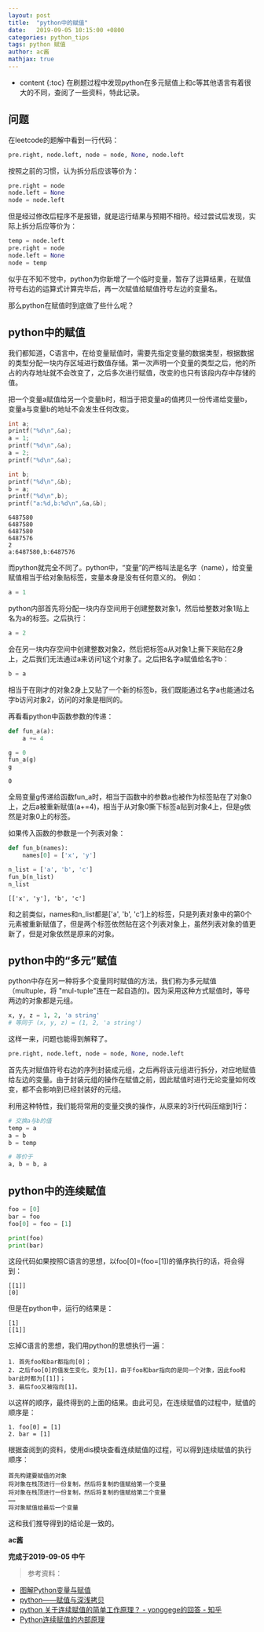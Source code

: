 ```yaml
---
layout: post
title:  "python中的赋值"
date:   2019-09-05 10:15:00 +0800
categories: python_tips
tags: python 赋值
author: ac酱
mathjax: true
---
```


* content
{:toc}
在刷题过程中发现python在多元赋值上和c等其他语言有着很大的不同，查阅了一些资料，特此记录。



## 问题

在leetcode的题解中看到一行代码：
```python
pre.right, node.left, node = node, None, node.left
```
按照之前的习惯，认为拆分后应该等价为：
```python
pre.right = node
node.left = None
node = node.left
```
但是经过修改后程序不是报错，就是运行结果与预期不相符。经过尝试后发现，实际上拆分后应等价为：
```python
temp = node.left
pre.right = node
node.left = None
node = temp 
```
似乎在不知不觉中，python为你新增了一个临时变量，暂存了运算结果，在赋值符号右边的运算式计算完毕后，再一次赋值给赋值符号左边的变量名。

那么python在赋值时到底做了些什么呢？

## python中的赋值

我们都知道，C语言中，在给变量赋值时，需要先指定变量的数据类型，根据数据的类型分配一块内存区域进行数值存储。第一次声明一个变量的类型之后，他的所占的内存地址就不会改变了，之后多次进行赋值，改变的也只有该段内存中存储的值。

把一个变量a赋值给另一个变量b时，相当于把变量a的值拷贝一份传递给变量b，变量a与变量b的地址不会发生任何改变。
```c
int a;
printf("%d\n",&a);
a = 1;
printf("%d\n",&a);
a = 2;
printf("%d\n",&a);

int b;
printf("%d\n",&b);
b = a;
printf("%d\n",b);
printf("a:%d,b:%d\n",&a,&b);
```
```
6487580
6487580
6487580
6487576
2
a:6487580,b:6487576
```
而python就完全不同了。python中，“变量”的严格叫法是名字（name），给变量赋值相当于给对象贴标签，变量本身是没有任何意义的。
例如：
```python
a = 1
```
python内部首先将分配一块内存空间用于创建整数对象1，然后给整数对象1贴上名为a的标签。之后执行：
```python
a = 2
```
会在另一块内存空间中创建整数对象2，然后把标签a从对象1上撕下来贴在2身上，之后我们无法通过a来访问1这个对象了。之后把名字a赋值给名字b：
```python
b = a
```
相当于在刚才的对象2身上又贴了一个新的标签b，我们既能通过名字a也能通过名字b访问对象2，访问的对象是相同的。

再看看python中函数参数的传递：
```python
def fun_a(a):
    a += 4

g = 0
fun_a(g)
g
```
```
0
```
全局变量g传递给函数fun_a时，相当于函数中的参数a也被作为标签贴在了对象0上，之后a被重新赋值(a+=4)，相当于从对象0撕下标签a贴到对象4上，但是g依然是对象0上的标签。

如果传入函数的参数是一个列表对象：
```python
def fun_b(names):
    names[0] = ['x', 'y']

n_list = ['a', 'b', 'c']
fun_b(n_list)
n_list
```
```
[['x', 'y'], 'b', 'c']
```
和之前类似，names和n_list都是['a', 'b', 'c']上的标签，只是列表对象中的第0个元素被重新赋值了，但是两个标签依然贴在这个列表对象上，虽然列表对象的值更新了，但是对象依然是原来的对象。

## python中的“多元”赋值

python中存在另一种将多个变量同时赋值的方法，我们称为多元赋值（multuple，将 "mul-tuple"连在一起自造的)。因为采用这种方式赋值时，等号两边的对象都是元组。
```python
x, y, z = 1, 2, 'a string'
# 等同于 (x, y, z) = (1, 2, 'a string')
```

这样一来，问题也能得到解释了。
```python
pre.right, node.left, node = node, None, node.left
```
首先先对赋值符号右边的序列封装成元组，之后再将该元组进行拆分，对应地赋值给左边的变量。由于封装元组的操作在赋值之前，因此赋值时进行无论变量如何改变，都不会影响到已经封装好的元组。

利用这种特性，我们能将常用的变量交换的操作，从原来的3行代码压缩到1行：
```python
# 交换a与b的值
temp = a
a = b
b = temp

# 等价于
a, b = b, a
```

## python中的连续赋值

```python
foo = [0]
bar = foo
foo[0] = foo = [1]

print(foo)
print(bar)
```
这段代码如果按照C语言的思想，以foo[0]=(foo=[1])的循序执行的话，将会得到：
```
[[1]]
[0]
```
但是在python中，运行的结果是：
```
[1]
[[1]]
```
忘掉C语言的思想，我们用python的思想执行一遍：

    1. 首先foo和bar都指向[0]；
    2. 之后foo[0]的值发生变化，变为[1]，由于foo和bar指向的是同一个对象，因此foo和bar此时都为[[1]]；
    3. 最后foo又被指向[1]。

以这样的顺序，最终得到的上面的结果。由此可见，在连续赋值的过程中，赋值的顺序是：

    1. foo[0] = [1]
    2. bar = [1]

根据查阅到的资料，使用dis模块查看连续赋值的过程，可以得到连续赋值的执行顺序：

    首先构建要赋值的对象
    将对象在栈顶进行一份复制，然后将复制的值赋给第一个变量
    将对象在栈顶进行一份复制，然后将复制的值赋给第二个变量
    ……
    将对象赋值给最后一个变量

这和我们推导得到的结论是一致的。

**ac酱**

**完成于2019-09-05 中午**

> 参考资料：
* [图解Python变量与赋值](https://foofish.net/python-variable.html)
* [python——赋值与深浅拷贝](https://www.cnblogs.com/Eva-J/p/5534037.html)
* [python 关于连续赋值的简单工作原理？ - yonggege的回答 - 知乎](https://www.zhihu.com/question/46505057/answer/227007709)
* [Python连续赋值的内部原理](https://imliyan.com/blogs/article/Python%E8%BF%9E%E7%BB%AD%E8%B5%8B%E5%80%BC%E7%9A%84%E5%86%85%E9%83%A8%E5%8E%9F%E7%90%86/)